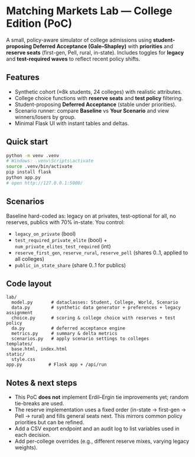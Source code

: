 
# Matching Markets Lab — College Edition (PoC)

A small, policy-aware simulator of college admissions using **student-proposing Deferred Acceptance (Gale–Shapley)** with **priorities** and **reserve seats** (first-gen, Pell, rural, in-state). Includes toggles for **legacy** and **test-required waves** to reflect recent policy shifts.

## Features
- Synthetic cohort (≈8k students, 24 colleges) with realistic attributes.
- College choice functions with **reserve seats** and **test policy** filtering.
- Student-proposing **Deferred Acceptance** (stable under priorities).
- Scenario runner: compare **Baseline** vs **Your Scenario** and view winners/losers by group.
- Minimal Flask UI with instant tables and deltas.

## Quick start
```bash
python -m venv .venv
# Windows: .venv\Scripts\activate
source .venv/bin/activate
pip install flask
python app.py
# open http://127.0.0.1:5000/
```

## Scenarios
Baseline hard-coded as: legacy on at privates, test-optional for all, no reserves, publics with 70% in-state. You control:
- `legacy_on_private` (bool)
- `test_required_private_elite` (bool) + `num_private_elites_test_required` (int)
- `reserve_first_gen`, `reserve_rural`, `reserve_pell` (shares 0..1, applied to all colleges)
- `public_in_state_share` (share 0..1 for publics)

## Code layout
```
lab/
  model.py       # dataclasses: Student, College, World, Scenario
  data.py        # synthetic data generator + preferences + legacy assignment
  choice.py      # scoring & college choice with reserves + test policy
  da.py          # deferred acceptance engine
  metrics.py     # summary & delta metrics
  scenarios.py   # apply scenario settings to colleges
templates/
  base.html, index.html
static/
  style.css
app.py          # Flask app + /api/run
```

## Notes & next steps
- This PoC **does not** implement Erdil–Ergin tie improvements yet; random tie-breaks are used.
- The reserve implementation uses a fixed order (in-state → first-gen → Pell → rural) and fills general seats next. This mirrors common policy priorities but can be refined.
- Add a CSV export endpoint and an audit log to list variables used in each decision.
- Add per-college overrides (e.g., different reserve mixes, varying legacy weights).
